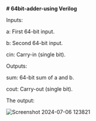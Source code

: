 **# 64bit-adder-using Verilog**


Inputs:

a: First 64-bit input.

b: Second 64-bit input.

cin: Carry-in (single bit).


Outputs:

sum: 64-bit sum of a and b.

cout: Carry-out (single bit).


The output:

![Screenshot 2024-07-06 123821](https://github.com/panda12384/64bit-adder-/assets/160568759/505fa5f3-4724-495d-9a33-b78d9efd59e8)
